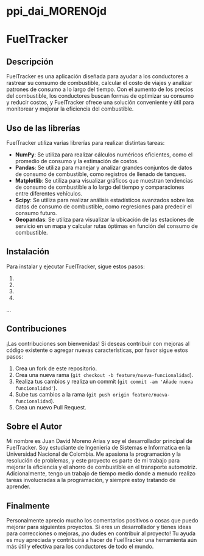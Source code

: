 # ppi_dai_MORENOjd

# FuelTracker

## Descripción

FuelTracker es una aplicación diseñada para ayudar a los conductores a rastrear su consumo de combustible, calcular el costo de viajes y analizar patrones de consumo a lo largo del tiempo. Con el aumento de los precios del combustible, los conductores buscan formas de optimizar su consumo y reducir costos, y FuelTracker ofrece una solución conveniente y útil para monitorear y mejorar la eficiencia del combustible.

## Uso de las librerías

FuelTracker utiliza varias librerías para realizar distintas tareas:

- **NumPy**: Se utiliza para realizar cálculos numéricos eficientes, como el promedio de consumo y la estimación de costos.
- **Pandas**: Se utiliza para manejar y analizar grandes conjuntos de datos de consumo de combustible, como registros de llenado de tanques.
- **Matplotlib**: Se utiliza para visualizar gráficos que muestran tendencias de consumo de combustible a lo largo del tiempo y comparaciones entre diferentes vehículos.
- **Scipy**: Se utiliza para realizar análisis estadísticos avanzados sobre los datos de consumo de combustible, como regresiones para predecir el consumo futuro.
- **Geopandas**: Se utiliza para visualizar la ubicación de las estaciones de servicio en un mapa y calcular rutas óptimas en función del consumo de combustible.

## Instalación

Para instalar y ejecutar FuelTracker, sigue estos pasos:

1. 
2. 
3. 
4. 
...

## Contribuciones

¡Las contribuciones son bienvenidas! Si deseas contribuir con mejoras al código existente o agregar nuevas características, por favor sigue estos pasos:

1. Crea un fork de este repositorio.
2. Crea una nueva rama (`git checkout -b feature/nueva-funcionalidad`).
3. Realiza tus cambios y realiza un commit (`git commit -am 'Añade nueva funcionalidad'`).
4. Sube tus cambios a la rama (`git push origin feature/nueva-funcionalidad`).
5. Crea un nuevo Pull Request.

## Sobre el Autor

Mi nombre es Juan David Moreno Arias y soy el desarrollador principal de FuelTracker. Soy estudiante de Ingeniería de Sistemas e Informatica en la Universidad Nacional de Colombia. Me apasiona la programación y la resolución de problemas, y este proyecto es parte de mi trabajo para mejorar la eficiencia y el ahorro de combustible en el transporte automotriz. Adicionalmente, tengo un trabajo de tiempo medio donde a menudo realizo tareas involucradas a la programación, y siempre estoy tratando de aprender.

## Finalmente

Personalmente aprecio mucho los comentarios positivos o cosas que puedo mejorar para siguientes proyectos. Si eres un desarrollador y tienes ideas para correcciones o mejoras, ¡no dudes en contribuir al proyecto! Tu ayuda es muy apreciada y contribuirá a hacer de FuelTracker una herramienta aún más útil y efectiva para los conductores de todo el mundo.
